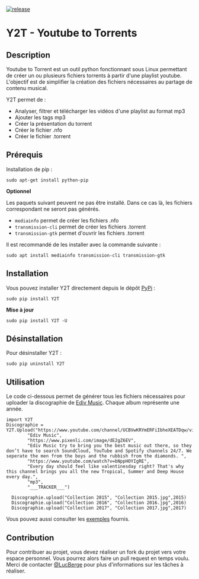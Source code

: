 [![release](https://img.shields.io/badge/release-1.2-succes.svg)](https://pypi.org/project/Y2T/)

# Y2T - Youtube to Torrents

## Description

Youtube to Torrent est un outil python fonctionnant sous Linux permettant de créer un ou plusieurs fichiers torrents à partir d'une playlist youtube.
L'objectif est de simplifier la création des fichiers nécessaires au partage de contenu musical.

Y2T permet de :
- Analyser, filtrer et télécharger les vidéos d'une playlist au format mp3
- Ajouter les tags mp3
- Créer la présentation du torrent
- Créer le fichier .nfo
- Créer le fichier .torrent

## Prérequis

Installation de pip :
```
sudo apt-get install python-pip
```

**Optionnel**

Les paquets suivant peuvent ne pas être installé. Dans ce cas là, les fichiers correspondant ne seront pas générés.

- `mediainfo` permet de créer les fichiers .nfo
- `transmission-cli` permet de créer les fichiers .torrent
- `transmission-gtk` permet d'ouvrir les fichiers .torrent

Il est recommandé de les installer avec la commande suivante :
```
sudo apt install mediainfo transmission-cli transmission-gtk
```

## Installation

Vous pouvez installer Y2T directement depuis le dépôt [PyPi](https://pypi.org/project/Y2T/) :
```
sudo pip install Y2T
```

**Mise à jour**
```
sudo pip install Y2T -U
```

## Désinstallation

Pour désinstaller Y2T :
```
sudo pip uninstall Y2T
```

## Utilisation

Le code ci-dessous permet de générer tous les fichiers nécessaires pour uploader la discographie de [Ediv Music](https://www.youtube.com/c/edivmusic).
Chaque album représente une année.
```
import Y2T
Discographie = Y2T.Upload("https://www.youtube.com/channel/UCBVwKRYmERFiIbheXEATDqw/videos",
		"Ediv Music",
		"https://www.pixenli.com/image/dE2gZ6EV",
		"Ediv Music try to bring you the best music out there, so they don’t have to search SoundCloud, YouTube and Spotify channels 24/7. We seperate the men from the boys and the rubbish from the diamonds. ",
		"https://www.youtube.com/watch?v=bNppHOYIgRE",
		"Every day should feel like valentinesday right? That's why this channel brings you all the new Tropical, Summer and Deep House every day.",
		"mp3",
		"___TRACKER___")
	
  Discographie.upload("Collection 2015", "Collection 2015.jpg",2015)
  Discographie.upload("Collection 2016", "Collection 2016.jpg",2016)
  Discographie.upload("Collection 2017", "Collection 2017.jpg",2017)
```

Vous pouvez aussi consulter les [exemples](https://github.com/LucBerge/Y2T/tree/master/examples) fournis.

## Contribution

Pour contribuer au projet, vous devez réaliser un fork du projet vers votre espace personnel. Vous pourrez alors faire un pull request en temps voulu. Merci de contacter [@LucBerge](https://github.com/LucBerge) pour plus d'informations sur les tâches à réaliser.
